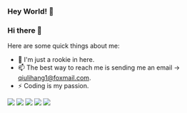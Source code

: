 ### Hey World! 👋
### Hi there 👋

<!--
**yikoutian1/yikoutian1 is special_ ✨ repository because its `README.md` (this file) appears on your GitHub profile.
-->

Here are some quick things about me:

- 🔭 I'm just a rookie in here.
- 📫 The best way to reach me is sending me an email -> <qiulihang1@foxmail.com>.
- ⚡ Coding is my passion.

![](https://github-profile-summary-cards.vercel.app/api/cards/profile-details?username=yikoutian1&theme=github)
![](https://github-profile-summary-cards.vercel.app/api/cards/repos-per-language?username=yikoutian1&theme=github)
![](https://github-profile-summary-cards.vercel.app/api/cards/most-commit-language?username=yikoutian1&theme=github)
![](https://github-profile-summary-cards.vercel.app/api/cards/stats?username=yikoutian1&theme=github)
![](https://github-profile-summary-cards.vercel.app/api/cards/productive-time?username=yikoutian1&theme=github&utcOffset=8)


<!-- profile-3d-contrib 3D贡献图-->
<!--
<img src="https://github.com/Yikoutian1/Yikoutian1/blob/8a12e4adebba625344cdf1b4ff7dd71d696f91ce/profile-3d-contrib/my-github-metrics.svg"/>
<img src="https://raw.githubusercontent.com/Yikoutian1/Yikoutian1/main/profile-3d-contrib/profile-night-rainbow.svg" />
 -->
